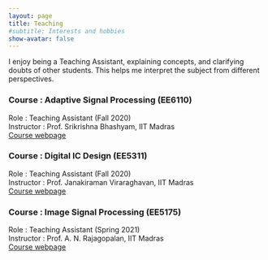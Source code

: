 ```yaml
---
layout: page
title: Teaching
#subtitle: Interests and hobbies
show-avatar: false
---
```

I enjoy being a Teaching Assistant, explaining concepts, and clarifying doubts of other students. This helps me interpret the subject from different perspectives.

### Course : Adaptive Signal Processing (EE6110)
Role : Teaching Assistant (Fall 2020)  
Instructor : Prof.	Srikrishna Bhashyam, IIT Madras  
[Course webpage](https://www.ee.iitm.ac.in/~skrishna/ee6110/)


### Course : Digital IC Design (EE5311)
Role : Teaching Assistant (Fall 2020)  
Instructor : Prof. Janakiraman Viraraghavan, IIT Madras  
[Course webpage](http://www.ee.iitm.ac.in/vlsi/courses/ee5311_2020)



### Course : Image Signal Processing (EE5175)
Role : Teaching Assistant (Spring 2021)  
Instructor : Prof. A. N. Rajagopalan, IIT Madras  
[Course webpage](http://www.ee.iitm.ac.in/2015/03/image-signal-processing-ee5175/)
